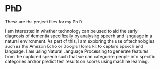 # PhD
These are the project files for my Ph.D.

I am interested in whether technology can be used to aid the early diagnosis of dementia specifically by analysing speech and language in a natural environment. As part of this, I am exploring the use of technologies such as the Amazon Echo or Google Home kit to capture speech and language. I am using Natural Language Processing to generate features from the captured speech such that we can categorise people into specific categories and/or predict test results on scores using machine learning.
